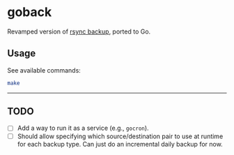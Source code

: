 # goback

Revamped version of [rsync backup](../../python/rsync_backup/README.md), ported to Go.

## Usage

See available commands:

```bash
make
```

---

## TODO

- [ ] Add a way to run it as a service (e.g., `gocron`).
- [ ] Should allow specifying which source/destination pair to use at runtime for each backup type. Can just do an incremental daily backup for now.
